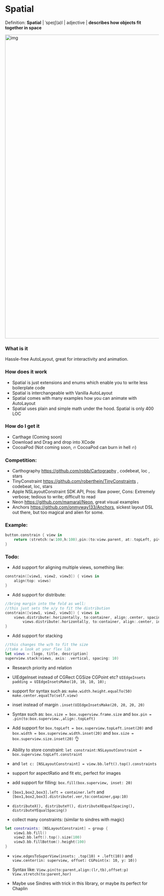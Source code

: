 # Spatial
Definition: **Spatial** | ˈspeɪʃ(ə)l | adjective | **describes how objects fit together in space**

<img width="995" alt="img" src="https://rawgit.com/stylekit/img/master/IMG_5168.JPG">

### What is it
Hassle-free AutoLayout, great for interactivity and animation.

### How does it work
- Spatial is just extensions and enums which enable you to write less boilerplate code
- Spatial is interchangeable with Vanilla AutoLayout
- Spatial comes with many examples how you can animate with AutoLayout
- Spatial uses plain and simple math under the hood. Spatial is only 400 LOC

### How do I get it
- Carthage (Coming soon)
- Download and Drag and drop into XCode
- CocoaPod (Not coming soon, 🔥 CocoaPod can burn in hell 🔥)

### Competition:
- Carthography https://github.com/robb/Cartography , codebeat, loc , stars
- TinyConstraint https://github.com/roberthein/TinyConstraints , codebeat, loc, stars
- Apple NSLayoutConstraint SDK API, Pros: Raw power, Cons: Extremely verbose; tedious to write; difficult to read
- Neon https://github.com/mamaral/Neon, great visual examples
- Anchors https://github.com/onmyway133/Anchors, sickest layout DSL out there, but too magical and alien for some.
### Example:

```swift
button.constrain { view in
	return (stretch:(w:100,h:100),pin:(to:view.parent, at:.topLeft, pivot:.topLeft,inset:UIEdgeInset))//x:.left, y:.top
}
```
### Todo:
- Add support for aligning multiple views, something like:

```swift
constrain([view1, view2, view3]) { views in
    align(top: views)
}
```

- Add support for distribute:

```swift
//bring margin into the fold as well:
//this just sets the x/y to fit the distribution
constrain([view1, view2, view3]) { views in
    views.distribute(.horizontally, to:container, align:.center, spacing:10, offset:CGPoint(x:0,y:0))//spacing
		views.distribute(.horizontally, to:container, align:.center, inset:10, offset:CGPoint(x:0,y:0))//pinned to sides
}
```

- Add support for stacking

```swift
//this changes the w/h to fit the size
//take a look at your flex lib
let views = [logo, title, description]
superview.stack(views, axis: .vertical, spacing: 10)
```

- Research priority and relation

- UIEdgeInset instead of CGRect CGSize CGPoint etc? `UIEdgeInsets padding = UIEdgeInsetsMake(10, 10, 10, 10);`

- support for syntax such as: `make.width.height.equalTo(50) make.center.equalTo(self.view)`

- inset instead of margin `.inset(UIEdgeInsetsMake(20, 20, 20, 20)`

- Syntax such as: `box.size = box.superview.frame.size` and `box.pin = .pin(to:box.superview.,align:.topLeft)`

- Add support for `box.topLeft = box.superview.topLeft.inset(20)` and `box.width = box.superview.width.inset(20)` and `box.size = box.superview.size.inset(20)` 👌

- Ability to store constraint: `let constraint:NSLayoutConstraint = box.superview.topLeft.constraint`

- and `let c: [NSLayoutConstraint] = view.bb.left().top().constraints`

- support for aspectRatio and fit etc, perfect for images

- add support for filling: `box.fill(box.superview, inset: 20)`

- `[box1,box2,box3].left = container.left` and `[box1,box2,box3].distribute(.ver,to:container,gap:10)`

- `distributeX(), distributeY(), distributeXEqualSpacing(), distributeYEqualSpacing()`

- collect many constraints:  (similar to sindres with magic)

```swift
let constraints: [NSLayoutConstraint] = group {
    view1.bb.fill()
    view2.bb.left().top().size(100)
    view3.bb.fillBottom().height(100)
}
```

- `view.edgesToSuperView(insets: .top(10) + .left(10))` and `view.center(in: superview, offset: CGPoint(x: 10, y: 10))`

- Syntax like: `View.pin(to:parent,align:(lr,tb),offset:p)
View.stretch(to:parent,hor)`

- Maybe use Sindres with trick in this library, or maybe its perfect for Chaplin

